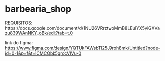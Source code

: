 # barbearia_shop


REQUISITOS: https://docs.google.com/document/d/1NU26VRrztwoMmB8LEulYX5yiGXVazu839WAnNKY_oBk/edit?tab=t.0




link do figma: https://www.figma.com/design/YQTUkFAWsbTl25J9roh8mk/Untitled?node-id=0-1&p=f&t=ICMCQbb5grocVIVu-0
